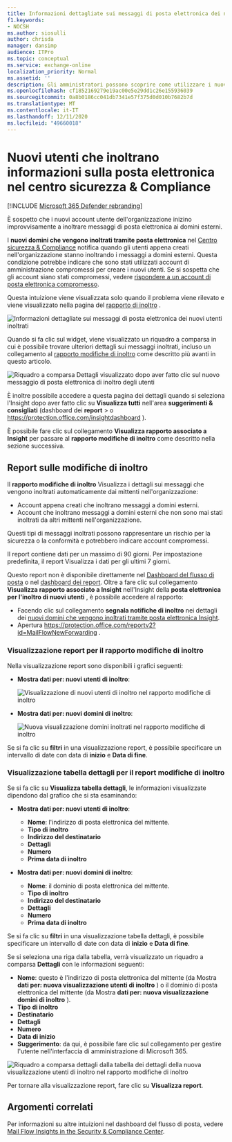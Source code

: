 ```yaml
---
title: Informazioni dettagliate sui messaggi di posta elettronica dei nuovi utenti inoltrati
f1.keywords:
- NOCSH
ms.author: siosulli
author: chrisda
manager: dansimp
audience: ITPro
ms.topic: conceptual
ms.service: exchange-online
localization_priority: Normal
ms.assetid: ''
description: Gli amministratori possono scoprire come utilizzare i nuovi utenti per l'inoltro della posta elettronica nel centro sicurezza & Compliance per esaminare quando gli utenti dell'organizzazione stanno inoltrando i messaggi ai nuovi domini.
ms.openlocfilehash: cf1852169279e19ac00e5e29dd1c26e155936039
ms.sourcegitcommit: 0a8b0186cc041db7341e57f375d0d010b7682b7d
ms.translationtype: MT
ms.contentlocale: it-IT
ms.lasthandoff: 12/11/2020
ms.locfileid: "49660018"
---
```

# <a name="new-users-forwarding-email-insight-in-the-security--compliance-center"></a>Nuovi utenti che inoltrano informazioni sulla posta elettronica nel centro sicurezza & Compliance

[!INCLUDE [Microsoft 365 Defender rebranding](../includes/microsoft-defender-for-office.md)]


È sospetto che i nuovi account utente dell'organizzazione inizino improvvisamente a inoltrare messaggi di posta elettronica ai domini esterni.

I **nuovi domini che vengono inoltrati tramite posta elettronica** nel [Centro sicurezza & Compliance](https://protection.office.com) notifica quando gli utenti appena creati nell'organizzazione stanno inoltrando i messaggi a domini esterni. Questa condizione potrebbe indicare che sono stati utilizzati account di amministrazione compromessi per creare i nuovi utenti. Se si sospetta che gli account siano stati compromessi, vedere [rispondere a un account di posta elettronica compromesso](responding-to-a-compromised-email-account.md).

Questa intuizione viene visualizzata solo quando il problema viene rilevato e viene visualizzato nella pagina del [rapporto di inoltro](view-mail-flow-reports.md#forwarding-report) .

![Informazioni dettagliate sui messaggi di posta elettronica dei nuovi utenti inoltrati](../../media/mfi-new-users-forwarding-email.png)

Quando si fa clic sul widget, viene visualizzato un riquadro a comparsa in cui è possibile trovare ulteriori dettagli sui messaggi inoltrati, incluso un collegamento al [rapporto modifiche di inoltro](#forwarding-modifications-report) come descritto più avanti in questo articolo.

![Riquadro a comparsa Dettagli visualizzato dopo aver fatto clic sul nuovo messaggio di posta elettronica di inoltro degli utenti](../../media/mfi-new-users-forwarding-email-details.png)

È inoltre possibile accedere a questa pagina dei dettagli quando si seleziona l'Insight dopo aver fatto clic su **Visualizza tutti** nell'area **suggerimenti & consigliati** (dashboard dei **report** \>  o <https://protection.office.com/insightdashboard> ).

È possibile fare clic sul collegamento **Visualizza rapporto associato a Insight** per passare al **rapporto modifiche di inoltro** come descritto nella sezione successiva.

## <a name="forwarding-modifications-report"></a>Report sulle modifiche di inoltro

Il **rapporto modifiche di inoltro** Visualizza i dettagli sui messaggi che vengono inoltrati automaticamente dai mittenti nell'organizzazione:

- Account appena creati che inoltrano messaggi a domini esterni.
- Account che inoltrano messaggi a domini esterni che non sono mai stati inoltrati da altri mittenti nell'organizzazione.

Questi tipi di messaggi inoltrati possono rappresentare un rischio per la sicurezza o la conformità e potrebbero indicare account compromessi.

Il report contiene dati per un massimo di 90 giorni. Per impostazione predefinita, il report Visualizza i dati per gli ultimi 7 giorni.

Questo report non è disponibile direttamente nel [Dashboard del flusso di posta](mail-flow-insights-v2.md) o nel [dashboard dei report](view-mail-flow-reports.md). Oltre a fare clic sul collegamento **Visualizza rapporto associato a Insight** nell'Insight della **posta elettronica per l'inoltro di nuovi utenti** , è possibile accedere al rapporto:

- Facendo clic sul collegamento **segnala notifiche di inoltro** nei dettagli dei [nuovi domini che vengono inoltrati tramite posta elettronica Insight](mfi-new-domains-being-forwarded-email.md).
- Apertura <https://protection.office.com/reportv2?id=MailFlowNewForwarding> .

### <a name="report-view-for-the-forwarding-modifications-report"></a>Visualizzazione report per il rapporto modifiche di inoltro

Nella visualizzazione report sono disponibili i grafici seguenti:

- **Mostra dati per: nuovi utenti di inoltro**:

  ![Visualizzazione di nuovi utenti di inoltro nel rapporto modifiche di inoltro](../../media/forwarding-modifications-report-new-forwarding-users.png)

- **Mostra dati per: nuovi domini di inoltro**:

  ![Nuova visualizzazione domini inoltrati nel rapporto modifiche di inoltro](../../media/forwarding-modifications-report-new-forwarded-domains.png)

Se si fa clic su **filtri** in una visualizzazione report, è possibile specificare un intervallo di date con data di **inizio** e **Data di fine**.

### <a name="details-table-view-for-the-forwarding-modifications-report"></a>Visualizzazione tabella dettagli per il report modifiche di inoltro

Se si fa clic su **Visualizza tabella dettagli**, le informazioni visualizzate dipendono dal grafico che si sta esaminando:

- **Mostra dati per: nuovi utenti di inoltro**:

  - **Nome**: l'indirizzo di posta elettronica del mittente.
  - **Tipo di inoltro**
  - **Indirizzo del destinatario**
  - **Dettagli**
  - **Numero**
  - **Prima data di inoltro**

- **Mostra dati per: nuovi domini di inoltro**:

  - **Nome**: il dominio di posta elettronica del mittente.
  - **Tipo di inoltro**
  - **Indirizzo del destinatario**
  - **Dettagli**
  - **Numero**
  - **Prima data di inoltro**

Se si fa clic su **filtri** in una visualizzazione tabella dettagli, è possibile specificare un intervallo di date con data di **inizio** e **Data di fine**.

Se si seleziona una riga dalla tabella, verrà visualizzato un riquadro a comparsa **Dettagli** con le informazioni seguenti:

- **Nome**: questo è l'indirizzo di posta elettronica del mittente (da Mostra **dati per: nuova visualizzazione utenti di inoltro** ) o il dominio di posta elettronica del mittente (da Mostra **dati per: nuova visualizzazione domini di inoltro** ).
- **Tipo di inoltro**
- **Destinatario**
- **Dettagli**
- **Numero**
- **Data di inizio**
- **Suggerimento**: da qui, è possibile fare clic sul collegamento per gestire l'utente nell'interfaccia di amministrazione di Microsoft 365.

![Riquadro a comparsa dettagli dalla tabella dei dettagli della nuova visualizzazione utenti di inoltro nel rapporto modifiche di inoltro](../../media/mfi-forwarding-modifications-report-new-forwarding-users-view-details-table-details.png)

Per tornare alla visualizzazione report, fare clic su **Visualizza report**.

## <a name="related-topics"></a>Argomenti correlati

Per informazioni su altre intuizioni nel dashboard del flusso di posta, vedere [Mail Flow Insights in the Security & Compliance Center](mail-flow-insights-v2.md).
